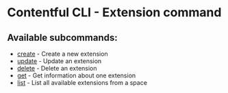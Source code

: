 # Contentful CLI - Extension command

## Available subcommands:

* [create](./create) - Create a new extension
* [update](./create) - Update an extension
* [delete](./create) - Delete an extension
* [get](./create) - Get information about one extension
* [list](./create) - List all available extensions from a space
